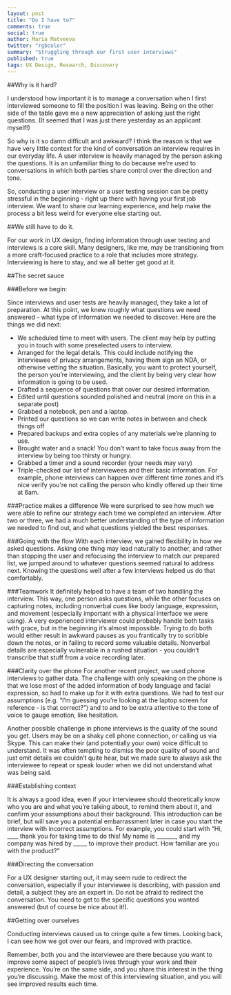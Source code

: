 ```yaml
---
layout: post
title: "Do I have to?"
comments: true
social: true
author: Maria Matveeva
twitter: "rgbcolor"
summary: "Struggling through our first user interviews"
published: true
tags: UX Design, Research, Discovery
---
```



##Why is it hard?

I understood how important it is to manage a conversation when I first interviewed someone to fill the position I was leaving. Being on the other side of the table gave me a new appreciation of asking just the right questions. (It seemed that I was just there yesterday as an applicant myself!)

So why is it so damn difficult and awkward? I think the reason is that we have very little context for the kind of conversation an interview requires in our everyday life. A user interview is heavily managed by the person asking the questions. It is an unfamiliar thing to do because we’re used to conversations in which both parties share control over the direction and tone.

So, conducting a user interview or a user testing session can be pretty stressful in the beginning - right up there with having your first job interview. We want to share our learning experience, and help make the process a bit less weird for everyone else starting out.

##We still have to do it.

For our work in UX design, finding information through user testing and interviews is a core skill. Many designers, like me, may be transitioning from a more craft-focused practice to a role that includes more strategy. Interviewing is here to stay, and we all better get good at it.

##The secret sauce

###Before we begin:

Since interviews and user tests are heavily managed, they take a lot of preparation. At this point, we knew roughly what questions we need answered - what type of information we needed to discover. Here are the things we did next:

- We scheduled time to meet with users. The client may help by putting you in touch with some preselected users to interview.
- Arranged for the legal details. This could include notifying the interviewee of privacy arrangements, having them sign an NDA, or otherwise vetting the situation. Basically, you want to protect yourself, the person you’re interviewing, and the client by being very clear how information is going to be used.
- Drafted a sequence of questions that cover our desired information. 
- Edited until questions sounded polished and neutral (more on this in a separate post)
- Grabbed a notebook, pen and a laptop.
- Printed our questions so we can write notes in between and check things off
- Prepared backups and extra copies of any materials we’re planning to use.
- Brought water and a snack! You don’t want to take focus away from the interview by being too thirsty or hungry.
- Grabbed a timer and a sound recorder (your needs may vary)
- Triple-checked our list of interviewees and their basic information. For example, phone interviews can happen over different time zones and it’s nice verify you're not calling the person who kindly offered up their time at 6am. 

###Practice makes a difference
We were surprised to see how much we were able to refine our strategy each time we completed an interview. After two or three, we had a much better understanding of the type of  information we needed to find out, and what questions yielded the best responses.

###Going with the flow
With each interview, we gained flexibility in how we asked questions. Asking one thing may lead naturally to another, and rather than stopping the user and refocusing the interview to match our prepared list, we jumped around to whatever questions seemed natural to address next. Knowing the questions well after a few interviews helped us do that comfortably.

###Teamwork
It definitely helped to have a team of two handling the interview. This way, one person asks questions, while the other focuses on capturing notes, including nonverbal cues like body language, expression, and movement (especially important with a physical interface we were using). A very experienced interviewer could probably handle both tasks with grace, but in the beginning it’s almost impossible. Trying to do both would either result in awkward pauses as you frantically try to scribble down the notes, or in failing to record some valuable details. Nonverbal details are especially vulnerable in a rushed situation - you couldn’t transcribe that stuff from a voice recording later.

###Clarity over the phone
For another recent project, we used phone interviews to gather data. The challenge with only speaking on the phone is that we lose most of the added information of body language and facial expression, so had to make up for it with extra questions. We had to test our assumptions (e.g. “I’m guessing you’re looking at the laptop screen for reference - is that correct?”) and to and to be extra attentive to the tone of voice to gauge emotion, like  hesitation.

Another possible challenge in phone interviews is the quality of the sound you get. Users may be on a shaky cell phone connection, or calling us via Skype. This can make their (and potentially your own) voice difficult to understand. It was often tempting to dismiss the poor quality of sound and just omit details we couldn’t quite hear, but we made sure to always ask the interviewee to repeat or speak louder when we did not understand what was being said.


###Establishing context

It is always a good idea, even if your interviewee should theoretically know who you are and what you’re talking about, to remind them about it, and confirm your assumptions about their background. This introduction can be brief, but will save you a potential embarrassment later in case you start the interview with incorrect assumptions. For example, you could start with “Hi, ____ thank you for taking time to do this! My name is _______, and my company was hired by _____ to improve their product. How familiar are you with the product?”

###Directing the conversation

For a UX designer starting out, it may seem rude to redirect the conversation, especially if your interviewee is describing, with passion and detail, a subject they are an expert in. Do not be afraid to redirect the conversation. You need to get to the specific questions you wanted answered (but of course be nice about it!). 


##Getting over ourselves

Conducting interviews caused us to cringe quite a few times. Looking back, I can see how we got over our fears, and improved with practice.
 
Remember, both you and the interviewee are there because you want to improve some aspect of people’s lives through your work and their experience. You’re on the same side, and you share this interest in the thing you’re discussing. Make the most of this interviewing situation, and you will see improved results each time.
